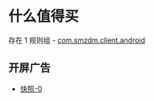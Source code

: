 # 什么值得买

存在 1 规则组 - [com.smzdm.client.android](/src/apps/com.smzdm.client.android.ts)

## 开屏广告

- [快照-0](https://gkd-kit.songe.li/import/12535072)
